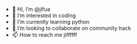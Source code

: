 - 👋 Hi, I’m @jifua
- 👀 I’m interested in coding
- 🌱 I’m currently learning python
- 💞️ I’m looking to collaborate on community hack
- 📫 How to reach me jiffffff

<!---
jifua/jifua is a ✨ special ✨ repository because its `README.md` (this file) appears on your GitHub profile.
You can click the Preview link to take a look at your changes.
--->
